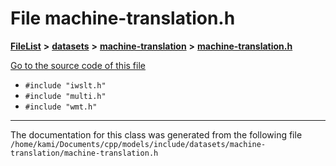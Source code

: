 

# File machine-translation.h



[**FileList**](files.md) **>** [**datasets**](dir_29ff4802398ba4a572b958e731c7adb4.md) **>** [**machine-translation**](dir_91ef7b38e4721f67f17b6805785cb95a.md) **>** [**machine-translation.h**](machine-translation_8h.md)

[Go to the source code of this file](machine-translation_8h_source.md)



* `#include "iwslt.h"`
* `#include "multi.h"`
* `#include "wmt.h"`


































































------------------------------
The documentation for this class was generated from the following file `/home/kami/Documents/cpp/models/include/datasets/machine-translation/machine-translation.h`

